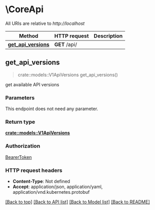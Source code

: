 # \CoreApi

All URIs are relative to *http://localhost*

Method | HTTP request | Description
------------- | ------------- | -------------
[**get_api_versions**](CoreApi.md#get_api_versions) | **GET** /api/ | 



## get_api_versions

> crate::models::V1ApiVersions get_api_versions()


get available API versions

### Parameters

This endpoint does not need any parameter.

### Return type

[**crate::models::V1ApiVersions**](v1.APIVersions.md)

### Authorization

[BearerToken](../README.md#BearerToken)

### HTTP request headers

- **Content-Type**: Not defined
- **Accept**: application/json, application/yaml, application/vnd.kubernetes.protobuf

[[Back to top]](#) [[Back to API list]](../README.md#documentation-for-api-endpoints) [[Back to Model list]](../README.md#documentation-for-models) [[Back to README]](../README.md)

